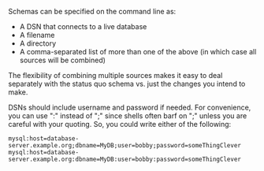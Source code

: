 Schemas can be specified on the command line as:

* A DSN that connects to a live database
* A filename
* A directory
* A comma-separated list of more than one of the above (in which case
  all sources will be combined)

The flexibility of combining multiple sources makes it easy to deal
separately with the status quo schema vs. just the changes you intend
to make.

DSNs should include username and password if needed.  For convenience,
you can use ":" instead of ";" since shells often barf on ";" unless
you are careful with your quoting.  So, you could write either of the
following:

    mysql:host=database-server.example.org;dbname=MyDB;user=bobby;password=someThingClever
    mysql:host=database-server.example.org:dbname=MyDB:user=bobby:password=someThingClever
